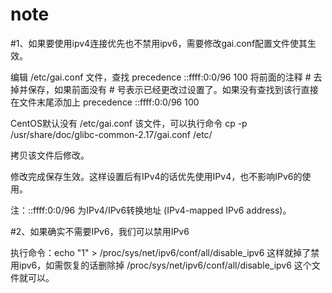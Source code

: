 # note
#1、如果要使用ipv4连接优先也不禁用ipv6，需要修改gai.conf配置文件使其生效。

编辑 /etc/gai.conf 文件，查找 precedence ::ffff:0:0/96 100 将前面的注释 # 去掉并保存，如果前面没有 # 号表示已经更改过设置了。如果没有查找到该行直接在文件末尾添加上
precedence ::ffff:0:0/96 100

CentOS默认没有 /etc/gai.conf 该文件，可以执行命令
cp -p /usr/share/doc/glibc-common-2.17/gai.conf /etc/

拷贝该文件后修改。

修改完成保存生效。这样设置后有IPv4的话优先使用IPv4，也不影响IPv6的使用。

注：::ffff:0:0/96 为IPv4/IPv6转换地址 (IPv4-mapped IPv6 address)。

#2、如果确实不需要IPv6，我们可以禁用IPv6

执行命令：echo "1" > /proc/sys/net/ipv6/conf/all/disable_ipv6
这样就掉了禁用ipv6，如需恢复的话删除掉 /proc/sys/net/ipv6/conf/all/disable_ipv6 这个文件就可以。
